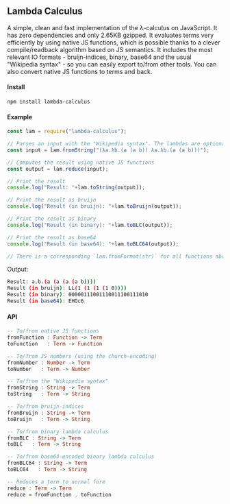 ## Lambda Calculus

A simple, clean and fast implementation of the λ-calculus on JavaScript. It has zero dependencies and only 2.65KB gzipped. It evaluates terms very efficiently by using native JS functions, which is possible thanks to a clever compile/readback algorithm based on JS semantics. It includes the most relevant IO formats - bruijn-indices, binary, base64 and the usual "Wikipedia syntax" - so you can easily export to/from other tools. You can also convert native JS functions to terms and back.

#### Install

    npm install lambda-calculus

#### Example

```JavaScript
const lam = require("lambda-calculus");

// Parses an input with the "Wikipedia syntax". The lambdas are optional
const input = lam.fromString("(λa.λb.(a (a b)) λa.λb.(a (a b)))");

// Computes the result using native JS functions
const output = lam.reduce(input);

// Print the result
console.log("Result: "+lam.toString(output));

// Print the result as bruijn
console.log("Result (in bruijn): "+lam.toBruijn(output));

// Print the result as binary
console.log("Result (in binary): "+lam.toBLC(output));

// Print the result as base64 
console.log("Result (in base64): "+lam.toBLC64(output));

// There is a corresponding `lam.fromFormat(str)` for all functions above
```

Output:

```bash
Result: a.b.(a (a (a (a b))))
Result (in bruijn): LL(1 (1 (1 (1 0))))
Result (in binary): 00000111001110011100111010
Result (in base64): EHOc6
```

#### API

```haskell
-- To/from native JS functions
fromFunction : Function -> Term
toFunction   : Term -> Function

-- To/from JS numbers (using the church-encoding)
fromNumber : Number -> Term
toNumber   : Term -> Number

-- To/from the "Wikipedia syntax"
fromString : String -> Term
toString   : Term -> String

-- To/from bruijn-indices
fromBruijn : String -> Term
toBruijn   : Term -> String

-- To/from binary lambda calculus
fromBLC : String -> Term
toBLC   : Term -> String

-- To/from base64-encoded binary lambda calculus
fromBLC64 : String -> Term
toBLC64   : Term -> String

-- Reduces a term to normal form
reduce : Term -> Term
reduce = fromFunction . toFunction
```
